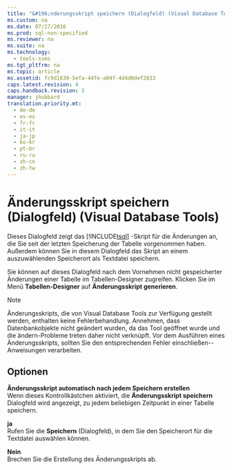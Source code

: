 ```yaml
---
title: "&#196;nderungsskript speichern (Dialogfeld) (Visual Database Tools)"
ms.custom: na
ms.date: 07/27/2016
ms.prod: sql-non-specified
ms.reviewer: na
ms.suite: na
ms.technology: 
  - tools-ssms
ms.tgt_pltfrm: na
ms.topic: article
ms.assetid: fc9d1639-5efa-44fe-a04f-4d4d0def2833
caps.latest.revision: 4
caps.handback.revision: 3
manager: jhubbard
translation.priority.mt: 
  - de-de
  - es-es
  - fr-fr
  - it-it
  - ja-jp
  - ko-kr
  - pt-br
  - ru-ru
  - zh-cn
  - zh-tw
---
```

# &#196;nderungsskript speichern (Dialogfeld) (Visual Database Tools)
Dieses Dialogfeld zeigt das [!INCLUDE[tsql](../content/includes/tsql_md.md)] -Skript für die Änderungen an, die Sie seit der letzten Speicherung der Tabelle vorgenommen haben. Außerdem können Sie in diesem Dialogfeld das Skript an einem auszuwählenden Speicherort als Textdatei speichern.  
  
Sie können auf dieses Dialogfeld nach dem Vornehmen nicht gespeicherter Änderungen einer Tabelle im Tabellen-Designer zugreifen. Klicken Sie im Menü **Tabellen-Designer** auf **Änderungsskript generieren**.  
  
> [!NOTE]  
> Änderungsskripts, die von Visual Database Tools zur Verfügung gestellt werden, enthalten keine Fehlerbehandlung. Annehmen, dass Datenbankobjekte nicht geändert wurden, da das Tool geöffnet wurde und die ändern\-Probleme treten daher nicht verknüpft. Vor dem Ausführen eines Änderungsskripts, sollten Sie den entsprechenden Fehler einschließen\--Anweisungen verarbeiten.  
  
## Optionen  
**Änderungsskript automatisch nach jedem Speichern erstellen**  
Wenn dieses Kontrollkästchen aktiviert, die **Änderungsskript speichern** Dialogfeld wird angezeigt, zu jedem beliebigen Zeitpunkt in einer Tabelle speichern.  
  
**ja**  
Rufen Sie die **Speichern** (Dialogfeld), in dem Sie den Speicherort für die Textdatei auswählen können.  
  
**Nein**  
Brechen Sie die Erstellung des Änderungsskripts ab.  
  
